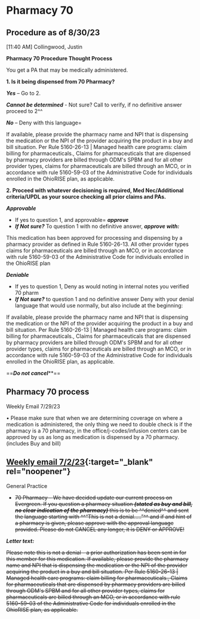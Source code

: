 # Pharmacy 70

## Procedure as of 8/30/23

[11:40 AM] Collingwood, Justin

**Pharmacy 70 Procedure Thought Process**

You get a PA that may be medically administered.

**1. Is it being dispensed from 70 Pharmacy?**

***Yes*** – Go to 2.

***Cannot be determined*** - Not sure? Call to verify, if no definitive answer proceed to 2^^

***No*** – Deny with this language=

If available, please provide the pharmacy name and NPI that is dispensing the medication or the NPI of the provider acquiring the product in a buy and bill situation. Per Rule 5160-26-13 | Managed health care programs: claim billing for pharmaceuticals., Claims for pharmaceuticals that are dispensed by pharmacy providers are billed through ODM's SPBM and for all other provider types, claims for pharmaceuticals are billed through an MCO, or in accordance with rule 5160-59-03 of the Administrative Code for individuals enrolled in the OhioRISE plan, as applicable.



 

**2. Proceed with whatever decisioning is required, Med Nec/Additional criteria/UPDL as your source checking all prior claims and PAs.**

***Approvable*** 
- If yes to question 1, and approvable= ***approve***
- ***If Not sure?*** To question 1 with no definitive answer, ***approve with:***

This medication has been approved for processing and dispensing by a pharmacy provider as defined in Rule 5160-26-13. All other provider types claims for pharmaceuticals are billed through an MCO, or in accordance with rule 5160-59-03 of the Administrative Code for individuals enrolled in the OhioRISE plan

***Deniable*** 

- If yes to question 1, Deny as would noting in internal notes you verified 70 pharm
- ***If Not sure?*** to question 1 and no definitive answer Deny with your denial language that would use normally, but also include at the beginning:         

If available, please provide the pharmacy name and NPI that is dispensing the medication or the NPI of the provider acquiring the product in a buy and bill situation. Per Rule 5160-26-13 | Managed health care programs: claim billing for pharmaceuticals., Claims for pharmaceuticals that are dispensed by pharmacy providers are billed through ODM's SPBM and for all other provider types, claims for pharmaceuticals are billed through an MCO, or in accordance with rule 5160-59-03 of the Administrative Code for individuals enrolled in the OhioRISE plan, as applicable.
      
==*********Do not cancel***********==


## Pharmacy 70 process

Weekly Email 7/29/23

• Please make sure that when we are determining coverage on where a medication is administered, the only thing we need to double check is if the pharmacy is a 70 pharmacy, in the office/j-codes/infusion centers can be approved by us as long as medication is dispensed by a 70 pharmacy. (includes Buy and bill)
 

## [Weekly email 7/2/23](https://mygainwell-my.sharepoint.com/:w:/g/personal/christopher_nguyen_gainwelltechnologies_com/EfRM6vvZbnRPlsW3CeTzA7QB4CMWZIGZP3G86X3lWWEYrw?e=DKe4Mx){:target="_blank" rel="noopener"}

General Practice

- ~~70 Pharmacy – We have decided update our current process on Evergreen. If you question a pharmacy situation ***(stated as buy and bill, no clear indication of the pharmacy)*** this is to be ^^denied^^ and sent the language starting with ^^“This is not a denial…..”^^ and if and hint of a pharmacy is given, please approve with the approval language provided. Please do not CANCEL any longer, it is DENY or APPROVE!~~

***Letter text:***

~~Please note this is not a denial - a prior authorization has been sent in for this member for this medication. If available, please provide the pharmacy name and NPI that is dispensing the medication or the NPI of the provider acquiring the product in a buy and bill situation. Per Rule 5160-26-13 | Managed health care programs: claim billing for pharmaceuticals., Claims for pharmaceuticals that are dispensed by pharmacy providers are billed through ODM's SPBM and for all other provider types, claims for pharmaceuticals are billed through an MCO, or in accordance with rule 5160-59-03 of the Administrative Code for individuals enrolled in the OhioRISE plan, as applicable.~~
